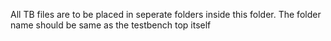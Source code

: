 All TB files are to be placed in seperate folders inside this folder. The folder name should be same as the testbench top itself
